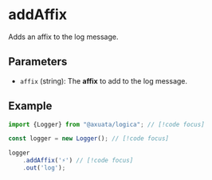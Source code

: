 # addAffix
Adds an affix to the log message.

## Parameters
- `affix` (string): The **affix** to add to the log message.

## Example
```typescript
import {Logger} from "@axuata/logica"; // [!code focus]

const logger = new Logger(); // [!code focus]

logger
    .addAffix('⚡') // [!code focus]
    .out('log');
```